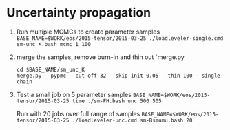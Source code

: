 Uncertainty propagation
========================

1. Run multiple MCMCs to create parameter samples
   `BASE_NAME=$WORK/eos/2015-tensor/2015-03-25 ./loadleveler-single.cmd sm-unc_K.bash mcmc 1 100`

2. merge the samples, remove burn-in and thin out `merge.py

   ```
   cd $BASE_NAME/sm_unc_K
   merge.py --pypmc --cut-off 32 --skip-init 0.05 --thin 100 --single-chain
   ```

3. Test a small job on 5 parameter samples
   `BASE_NAME=$WORK/eos/2015-tensor/2015-03-25 time ./sm-FH.bash unc 500 505`

   Run with 20 jobs over full range of samples
   `BASE_NAME=$WORK/eos/2015-tensor/2015-03-25 ./loadleveler-unc.cmd sm-Bsmumu.bash 20`

